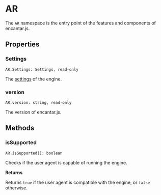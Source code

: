 # AR

The `AR` namespace is the entry point of the features and components of encantar.js.

## Properties

### Settings

`AR.Settings: Settings, read-only`

The [settings](settings.md) of the engine.

### version

`AR.version: string, read-only`

The version of encantar.js.

## Methods

### isSupported

`AR.isSupported(): boolean`

Checks if the user agent is capable of running the engine.

**Returns**

Returns `true` if the user agent is compatible with the engine, or `false` otherwise.